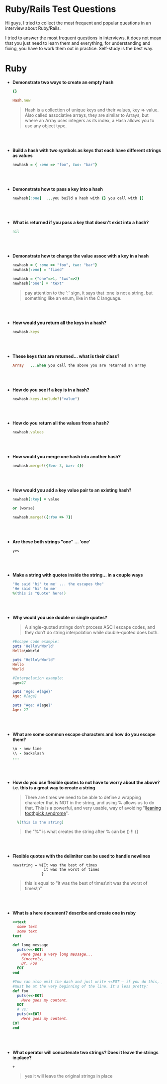 # Ruby/Rails Test Questions

Hi guys, I tried to collect the most frequent and popular questions in an interview about Ruby/Rails.

I tried to answer the most frequent questions in interviews, it does not mean that you just need to learn them and everything, for understanding and fixing, you have to work them out in practice. Self-study is the best way.

# Ruby

- **Demonstrate two ways to create an empty hash**
  ```ruby
  {}
  ```
  ```ruby
  Hash.new
  ```
  >Hash is a collection of unique keys and their values, key => value. Also called associative arrays, they are similar to Arrays, but where an Array uses integers as its index, a Hash allows you to use any object type.

  <br/><br/>

- **Build a hash with two symbols as keys that each have different strings as values**
  ```ruby
  newhash = { :one => "foo", two: "bar"}
  ```
  <br/><br/>

- **Demonstrate how to pass a key into a hash**
  ```ruby
  newhash[:one]  ...you build a hash with {} you call with []
  ```
  <br/><br/>

- **What is returned if you pass a key that doesn't exist into a hash?**
  ```ruby
  nil
  ```
  <br/><br/>

- **Demonstrate how to change the value assoc with a key in a hash**
  ```ruby
  newhash = { :one => "foo", two: "bar"}
  newhash[:one] = "fixed"

  newhash = {"one"=>1, "two"=>2}
  newhash["one"] = "text"
  ```
  >pay attention to the ':' sign, it says that :one is not a string, but something like an enum, like in the C language.

  <br/><br/>

- **How would you return all the keys in a hash?**
  ```ruby
  newhash.keys
  ```
  <br/><br/>

- **These keys that are returned... what is their class?**
  ```ruby
  Array   ...when you call the above you are returned an array
  ```
  <br/><br/>

- **How do you see if a key is in a hash?**
  ```ruby
  newhash.keys.include?("value")
  ```
  <br/><br/>

- **How do you return all the values from a hash?**
  ```ruby
  newhash.values
  ```
  <br/><br/>

- **How would you merge one hash into another hash?**
  ```ruby
  newhash.merge!({foo: 3, bar: 4})
  ```
  <br/><br/>

- **How would you add a key value pair to an existing hash?**
  ```ruby
  newhash[:key] = value

  or (worse)

  newhash.merge!({:foo => 7})
  ```
  <br/><br/>

- **Are these both strings "one" ... 'one'**
  ```
  yes
  ```
  <br/><br/>

- **Make a string with quotes inside the string... in a couple ways**
  ```ruby
  "He said 'hi' to me' ... the escapes the"
  'He said "hi" to me'
  %(this is "Quote" here!)
  ```
  <br/><br/>

- **Why would you use double or single quotes?**
  >A single-quoted strings don’t process ASCII escape codes, and they don’t do string interpolation while double-quoted does both.

  ```ruby
  #Escape code example:
  puts 'Hello\nWorld'
  Hello\nWorld

  puts "Hello\nWorld"
  Hello
  World
  ```
  ```ruby
  #Interpolation example:
  age=27

  puts 'Age: #{age}'
  Age: #{age}

  puts "Age: #{age}"
  Age: 27
  ```
  <br/><br/>

- **What are some common escape characters and how do you escape them?**
  ```ruby
  \n - new line
  \\ - backslash
  ...
  ```
  <br/><br/>

- **How do you use flexible quotes to not have to worry about the above? i.e. this is a great way to create a string**
  >There are times we need to be able to define a wrapping character that is NOT in the string, and using % allows us to do that. This is a powerful, and very usable, way of avoiding "l[leaning toothpick syndrome](https://en.wikipedia.org/wiki/Leaning_toothpick_syndrome)".

    ```ruby
      %(this is the string)
    ```
    >the "%" is what creates the string after % can be () !! {}

  <br/><br/>

- **Flexible quotes with the delimiter can be used to handle newlines**
  ```
  newstring = %{It was the best of times
                it was the worst of times
               }
  ```
  >this is equal to "it was the best of times\nit was the worst of times\n"

  <br/><br/>

- **What is a here document? describe and create one in ruby**
  ```ruby
  <<text
    some text
    some text
  text
  ```
  ```ruby
  def long_message
    puts(<<-EOT)
      Here goes a very long message...
      Sincerely,
      Dr. Foo
    EOT
  end
  ```
  ```ruby
  #You can also omit the dash and just write <<EOT – if you do this, your terminating sequence
  #must be at the very beginning of the line. It's less pretty:
  def foo
    puts(<<-EOT)
      Here goes my content.
    EOT
    # vs:
    puts(<<EOT)
      Here goes my content.
  EOT
  end
  ```
  <br/><br/>

- **What operator will concatenate two strings? Does it leave the strings in place?**
  ```
  +
  ```
  >yes it will leave the original strings in place

  <br/><br/>

